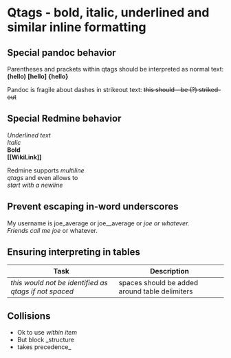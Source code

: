 # Qtags - bold, italic, underlined and similar inline formatting

## Special pandoc behavior

Parentheses and prackets within qtags should be interpreted as normal text: **(hello)** **[hello]** **{hello}**

Pandoc is fragile about dashes in strikeout text: ~~this should - be (?) striked-out~~

## Special Redmine behavior

_Underlined text_  
*Italic*  
**Bold**  
**[[WikiLink]]**

Redmine supports *multiline  
qtags* and even allows to  
*start with a newline*

## Prevent escaping in-word underscores

My username is joe_average or joe\_\_average or *joe or whatever.  
Friends call me joe* or whatever.

## Ensuring interpreting in tables

| Task                                                  | Description                                    |
| ----------------------------------------------------- | ---------------------------------------------- |
| *this would not be identified as qtags if not spaced* | spaces should be added around table delimiters |

## Collisions

  - Ok to use *within item*
  - But block \_structure
  - takes precedence\_
